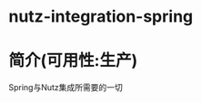 nutz-integration-spring
==================================

简介(可用性:生产)
==================================

Spring与Nutz集成所需要的一切